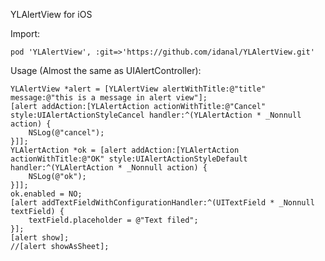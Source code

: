 YLAlertView for iOS

Import:

    pod 'YLAlertView', :git=>'https://github.com/idanal/YLAlertView.git'

Usage (Almost the same as UIAlertController):


    YLAlertView *alert = [YLAlertView alertWithTitle:@"title" message:@"this is a message in alert view"];
    [alert addAction:[YLAlertAction actionWithTitle:@"Cancel" style:UIAlertActionStyleCancel handler:^(YLAlertAction * _Nonnull action) {
        NSLog(@"cancel");
    }]];
    YLAlertAction *ok = [alert addAction:[YLAlertAction actionWithTitle:@"OK" style:UIAlertActionStyleDefault handler:^(YLAlertAction * _Nonnull action) {
        NSLog(@"ok");
    }]];
    ok.enabled = NO;
    [alert addTextFieldWithConfigurationHandler:^(UITextField * _Nonnull textField) {
        textField.placeholder = @"Text filed";
    }];
    [alert show];
    //[alert showAsSheet];
